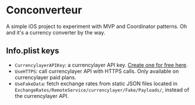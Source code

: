 # Conconverteur

A simple iOS project to experiment with MVP and Coordinator patterns.
Oh and it's a currency converter by the way.

## Info.plist keys
* `CurrencylayerAPIKey`: a currencylayer API key. [Create one for free here](https://currencylayer.com/product).
* `UseHTTPS`: call currencylayer API with HTTPS calls. Only available on currencylayer paid plans.
* `UseFakeData`: fetch exchange rates from static JSON files located in `ExchangeRates/RemoteService/currencylayer/Fake/Payloads/`, instead of the currencylayer API.
